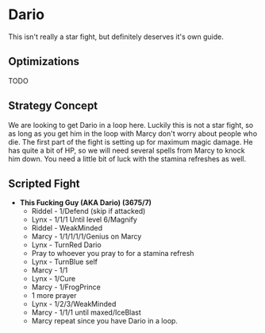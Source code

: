 # Dario

This isn't really a star fight, but definitely deserves it's own guide.

## Optimizations

TODO

## Strategy Concept

We are looking to get Dario in a loop here. Luckily this is not a star fight, so
as long as you get him in the loop with Marcy don't worry about people who die.
The first part of the fight is setting up for maximum magic damage. He has quite
a bit of HP, so we will need several spells from Marcy to knock him down. You
need a little bit of luck with the stamina refreshes as well.

## Scripted Fight

  * **This Fucking Guy (AKA Dario) (3675/7)**
    * Riddel - 1/Defend (skip if attacked)
    * Lynx - 1/1/1 Until level 6/Magnify
    * Riddel - WeakMinded
    * Marcy - 1/1/1/1/1/Genius on Marcy
    * Lynx - TurnRed Dario
    * Pray to whoever you pray to for a stamina refresh
    * Lynx - TurnBlue self
    * Marcy - 1/1
    * Lynx - 1/Cure
    * Marcy - 1/FrogPrince
    * 1 more prayer
    * Lynx - 1/2/3/WeakMinded
    * Marcy - 1/1/1 until maxed/IceBlast
    * Marcy repeat since you have Dario in a loop.